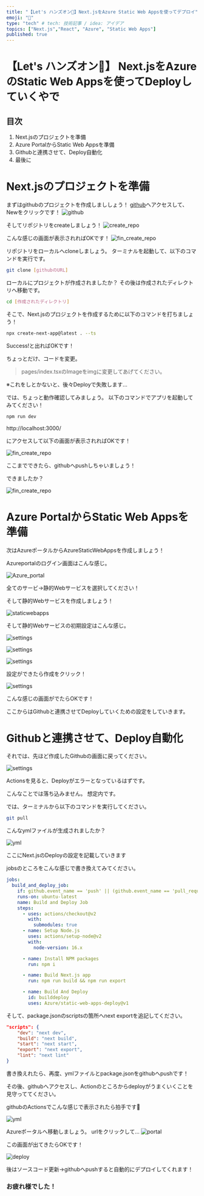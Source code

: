```yaml
---
title: "【Let's ハンズオン🤙】Next.jsをAzure Static Web Appsを使ってデプロイ"
emoji: "🤙"
type: "tech" # tech: 技術記事 / idea: アイデア
topics: ["Next.js","React", "Azure", "Static Web Apps"]
published: true
---
```


# 【Let's ハンズオン🤙】 Next.jsをAzureのStatic Web Appsを使ってDeployしていくやで

## 目次
1. Next.jsのプロジェクトを準備
2. Azure PortalからStatic Web Appsを準備
3. Githubと連携させて、Deploy自動化
4. 最後に


# Next.jsのプロジェクトを準備
まずはgithubのプロジェクトを作成しまししょう！
[github](https://github.com/)へアクセスして、Newをクリックです！
![github](/images/next_azure_deploy/github.png)

そしてリポジトリをcreateしましょう！
![create_repo](/images/next_azure_deploy/create_repo.png)

こんな感じの画面が表示されればOKです！
![fin_create_repo](/images/next_azure_deploy/fin_create_repo.png)

リポジトリをローカルへcloneしましょう。
ターミナルを起動して、以下のコマンドを実行です。

```bash
git clone [githubのURL]
```

ローカルにプロジェクトが作成されましたか？
その後は作成されたディレクトリへ移動です。

```bash
cd [作成されたディレクトリ]
```

そこで、Next.jsのプロジェクトを作成するために以下のコマンドを打ちましょう！

```bash
npx create-next-app@latest . --ts
```

Success!と出ればOKです！

ちょっとだけ、コードを変更。


> pages/index.tsxのImageをimgに変更してあげてください。

※これをしとかないと、後々Deployで失敗します...

では、ちょっと動作確認してみましょう。
以下のコマンドでアプリを起動してみてください！

```bash
npm run dev
```

http://localhost:3000/

にアクセスして以下の画面が表示されればOKです！


![fin_create_repo](/images/next_azure_deploy/nextjs.png)

ここまでできたら、githubへpushしちゃいましょう！

できましたか？

![fin_create_repo](/images/next_azure_deploy/github_push.png)

# Azure PortalからStatic Web Appsを準備
次はAzureポータルからAzureStaticWebAppsを作成しましょう！

Azureportalのログイン画面はこんな感じ。

![Azure_portal](/images/next_azure_deploy/azure_potral.png)

全てのサービ→静的Webサービスを選択してください！

そして静的Webサービスを作成しましょう！

![staticwebapps](/images/next_azure_deploy/staticwebapps.png)

そして静的Webサービスの初期設定はこんな感じ。

![settings](/images/next_azure_deploy/setting.png)

![settings](/images/next_azure_deploy/setting2.png)

![settings](/images/next_azure_deploy/setting3.png)

設定ができたら作成をクリック！

![settings](/images/next_azure_deploy/deploy_fin.png)

こんな感じの画面がでたらOKです！

ここからはGithubと連携させてDeployしていくための設定をしていきます。

# Githubと連携させて、Deploy自動化
それでは、先ほど作成したGithubの画面に戻ってください。

![settings](/images/next_azure_deploy/github2.png)

Actionsを見ると、Deployがエラーとなっているはずです。

こんなことでは落ち込みません。
想定内です。

では、ターミナルから以下のコマンドを実行してください。

```bash
git pull
```

こんなymlファイルが生成されましたか？

![yml](/images/next_azure_deploy/ymlfile.png)

ここにNext.jsのDeployの設定を記載していきます

jobsのところをこんな感じで書き換えてみてください。

```yml
jobs:
  build_and_deploy_job:
    if: github.event_name == 'push' || (github.event_name == 'pull_request' && github.event.action != 'closed')
    runs-on: ubuntu-latest
    name: Build and Deploy Job
    steps:
      - uses: actions/checkout@v2
        with:
          submodules: true
      - name: Setup Node.js
        uses: actions/setup-node@v2
        with:
          node-version: 16.x

      - name: Install NPM packages
        run: npm i

      - name: Build Next.js app
        run: npm run build && npm run export

      - name: Build And Deploy
        id: builddeploy
        uses: Azure/static-web-apps-deploy@v1
```

そして、package.jsonのscriptsの箇所へnext exportを追記してください。

```json
"scripts": {
    "dev": "next dev",
    "build": "next build",
    "start": "next start",
    "export": "next export",
    "lint": "next lint"
}
```

書き換えれたら、再度、ymlファイルとpackage.jsonをgithubへpushです！

その後、githubへアクセスし、Actionのところからdeployがうまくいくことを見守っててください。

githubのActionsでこんな感じで表示されたら拍手です👏

![yml](/images/next_azure_deploy/deploy_success.png)

Azureポータルへ移動しましょう。
urlをクリックして...
![portal](/images/next_azure_deploy/deploy_portal.png)

この画面が出てきたらOKです！

![deploy](/images/next_azure_deploy/next_deploy.png)

後はソースコード更新→githubへpushすると自動的にデプロイしてくれます！

### お疲れ様でした！



